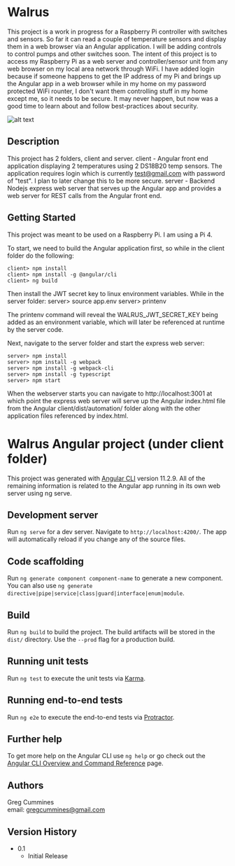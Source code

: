# Walrus

This project is a work in progress for a Raspberry Pi controller with switches and sensors. So far it can read a couple of temperature sensors and display them in a web browser via an Angular application. I will be adding controls to control pumps and other switches soon. The intent of this project is to access my Raspberry Pi as a web server and controller/sensor unit from any web browser on my local area network through WiFi. I have added login because if someone happens to get the IP address of my Pi and brings up the Angular app in a web browser while in my home on my password protected WiFi rounter, I don't want them controlling stuff in my home except me, so it needs to be secure. It may never happen, but now was a good time to learn about and follow best-practices about security.

![alt text](https://github.com/gregcummines/walrus/blob/master/client/src/assets/images/walrus.jpeg?raw=true)

## Description

This project has 2 folders, client and server.
client - Angular front end application displaying 2 temperatures using 2 DS18B20 temp sensors. The application requires login which is currently test@gmail.com with password of "test". I plan to later change this to be more secure. 
server - Backend Nodejs express web server that serves up the Angular app and provides a web server for REST calls from the Angular front end.

## Getting Started

This project was meant to be used on a Raspberry Pi. I am using a Pi 4. 

To start, we need to build the Angular application first, so while in the client folder do the following:
```
client> npm install
client> npm install -g @angular/cli
client> ng build
```

Then install the JWT secret key to linux environment variables. While in the server folder:
server> source app.env
server> printenv

The printenv command will reveal the WALRUS_JWT_SECRET_KEY being added as an environment variable, which will later be referenced at runtime by the server code.

Next, navigate to the server folder and start the express web server:
```
server> npm install
server> npm install -g webpack
server> npm install -g webpack-cli
server> npm install -g typescript
server> npm start
```

When the webserver starts you can navigate to http://localhost:3001 at which point the express web server will serve up the Angular index.html file from the Angular client/dist/automation/ folder along with the other application files referenced by index.html. 

# Walrus Angular project (under client folder)

This project was generated with [Angular CLI](https://github.com/angular/angular-cli) version 11.2.9. All of the remaining information is related to the Angular app running in its own web server using ng serve.

## Development server

Run `ng serve` for a dev server. Navigate to `http://localhost:4200/`. The app will automatically reload if you change any of the source files.

## Code scaffolding

Run `ng generate component component-name` to generate a new component. You can also use `ng generate directive|pipe|service|class|guard|interface|enum|module`.

## Build

Run `ng build` to build the project. The build artifacts will be stored in the `dist/` directory. Use the `--prod` flag for a production build.

## Running unit tests

Run `ng test` to execute the unit tests via [Karma](https://karma-runner.github.io).

## Running end-to-end tests

Run `ng e2e` to execute the end-to-end tests via [Protractor](http://www.protractortest.org/).

## Further help

To get more help on the Angular CLI use `ng help` or go check out the [Angular CLI Overview and Command Reference](https://angular.io/cli) page.


## Authors

Greg Cummines  
email: gregcummines@gmail.com

## Version History

* 0.1
    * Initial Release

